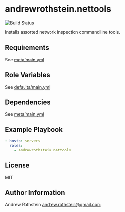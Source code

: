 andrewrothstein.nettools
========================
![Build Status](https://github.com/andrewrothstein/ansible-nettools/actions/workflows/build.yml/badge.svg)

Installs assorted network inspection command line tools.

Requirements
------------

See [meta/main.yml](meta/main.yml)

Role Variables
--------------

See [defaults/main.yml](defaults/main.yml)

Dependencies
------------

See [meta/main.yml](meta/main.yml)

Example Playbook
----------------

```yml
- hosts: servers
  roles:
    - andrewrothstein.nettools
```

License
-------

MIT

Author Information
------------------

Andrew Rothstein <andrew.rothstein@gmail.com>
